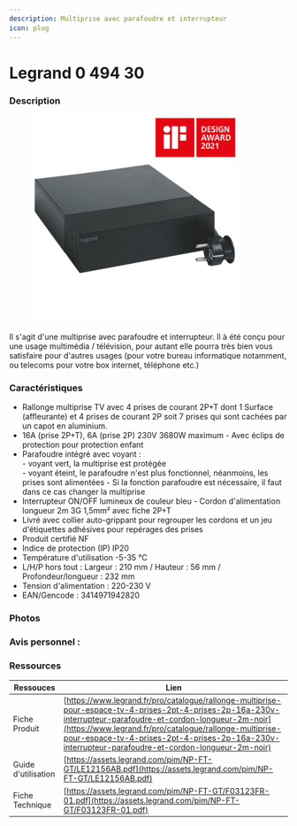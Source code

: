 ```yaml
---
description: Multiprise avec parafoudre et interrupteur
icon: plug
---
```


# Legrand 0 494 30

### Description



<figure><img src="../../.gitbook/assets/LG-049430-WEB-R.jpg" alt="" width="375"><figcaption></figcaption></figure>

Il s'agit d'une multiprise avec parafoudre et interrupteur. Il à été conçu pour une usage multimédia / télévision, pour autant elle pourra très bien vous satisfaire pour d'autres usages (pour votre bureau informatique notamment, ou telecoms pour votre box internet, téléphone etc.)

### Caractéristiques

* Rallonge multiprise TV avec 4 prises de courant 2P+T dont 1 Surface (affleurante) et 4 prises de courant 2P soit 7 prises qui sont cachées par un capot en aluminium.
* 16A (prise 2P+T), 6A (prise 2P) 230V 3680W maximum - Avec éclips de protection pour protection enfant
* Parafoudre intégré avec voyant :\
  \- voyant vert, la multiprise est protégée\
  \- voyant éteint, le parafoudre n'est plus fonctionnel, néanmoins, les prises sont alimentées - Si la fonction parafoudre est nécessaire, il faut dans ce cas changer la multiprise
* Interrupteur ON/OFF lumineux de couleur bleu - Cordon d'alimentation longueur 2m 3G 1,5mm² avec fiche 2P+T
* Livré avec collier auto-grippant pour regrouper les cordons et un jeu d'étiquettes adhésives pour repérages des prises
* Produit certifié NF
* Indice de protection (IP) IP20
* Température d'utilisation -5-35 °C
* L/H/P hors tout : Largeur : 210 mm / Hauteur : 56 mm /  Profondeur/longueur : 232 mm
* Tension d'alimentation : 220-230 V
* EAN/Gencode : 3414971942820

### Photos



### Avis personnel :&#x20;



### Ressources

| Ressouces           | Lien                                                                                                                                                                                                                                                                                                                         |
| ------------------- | ---------------------------------------------------------------------------------------------------------------------------------------------------------------------------------------------------------------------------------------------------------------------------------------------------------------------------- |
| Fiche Produit       | [https://www.legrand.fr/pro/catalogue/rallonge-multiprise-pour-espace-tv-4-prises-2pt-4-prises-2p-16a-230v-interrupteur-parafoudre-et-cordon-longueur-2m-noir](https://www.legrand.fr/pro/catalogue/rallonge-multiprise-pour-espace-tv-4-prises-2pt-4-prises-2p-16a-230v-interrupteur-parafoudre-et-cordon-longueur-2m-noir) |
| Guide d'utilisation | [https://assets.legrand.com/pim/NP-FT-GT/LE12156AB.pdf](https://assets.legrand.com/pim/NP-FT-GT/LE12156AB.pdf)                                                                                                                                                                                                               |
| Fiche Technique     | [https://assets.legrand.com/pim/NP-FT-GT/F03123FR-01.pdf](https://assets.legrand.com/pim/NP-FT-GT/F03123FR-01.pdf)                                                                                                                                                                                                           |
